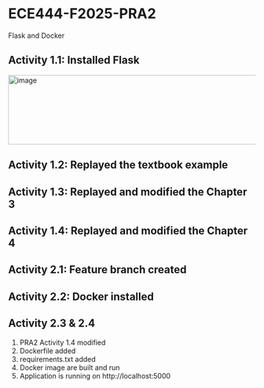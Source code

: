 # ECE444-F2025-PRA2
Flask and Docker

## Activity 1.1: Installed Flask
<img width="881" height="141" alt="image" src="https://github.com/user-attachments/assets/7d0bcddc-32cb-46dc-ab76-8a4f1925390d" />

## Activity 1.2: Replayed the textbook example

## Activity 1.3: Replayed and modified the Chapter 3

## Activity 1.4: Replayed and modified the Chapter 4

## Activity 2.1: Feature branch created

## Activity 2.2: Docker installed

## Activity 2.3 & 2.4
1. PRA2 Activity 1.4 modified
2. Dockerfile added
3. requirements.txt added
4. Docker image are built and run
5. Application is running on http://localhost:5000
